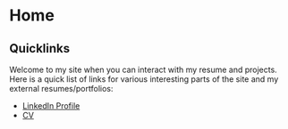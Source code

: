 # Home

## Quicklinks
Welcome to my site when you can interact with my resume and projects. Here is a quick list 
of links for various interesting parts of the site and my external resumes/portfolios:  
* [LinkedIn Profile](www.linkedin.com/in/nathanphippsoneill/)
* [CV](CV_NathanPhippsONeill_2022.html)

## 
